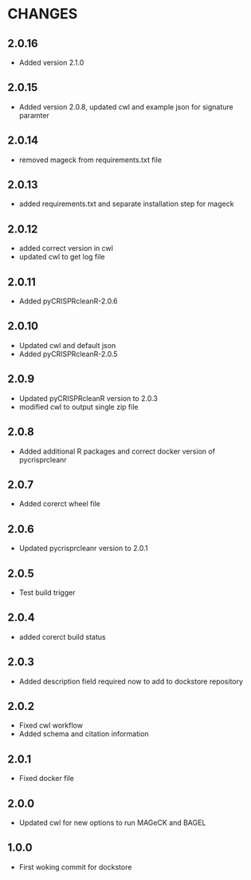 # CHANGES
## 2.0.16
*  Added version 2.1.0
## 2.0.15
*  Added version 2.0.8, updated cwl and example json for signature paramter
## 2.0.14
* removed mageck from requirements.txt file
## 2.0.13
* added requirements.txt and separate installation step for mageck
## 2.0.12
* added correct version in cwl
* updated cwl to get log file
## 2.0.11
* Added pyCRISPRcleanR-2.0.6
## 2.0.10
* Updated cwl and default json
* Added pyCRISPRcleanR-2.0.5
## 2.0.9
* Updated pyCRISPRcleanR version to 2.0.3
* modified cwl to output single zip file
## 2.0.8
* Added additional R packages and correct docker version of pycrisprcleanr
## 2.0.7
* Added corerct wheel file
## 2.0.6
* Updated pycrisprcleanr version to 2.0.1
## 2.0.5
* Test build trigger
## 2.0.4
* added corerct build status
## 2.0.3
* Added description field required now to add to dockstore repository
## 2.0.2
* Fixed cwl workflow
* Added schema and citation information
## 2.0.1
 * Fixed docker file
## 2.0.0
 * Updated cwl for new options to run MAGeCK and BAGEL
## 1.0.0
 * First woking commit for dockstore
